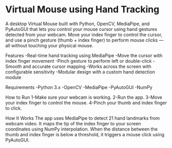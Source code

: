 # Virtual Mouse using Hand Tracking
A desktop Virtual Mouse built with Python, OpenCV, MediaPipe, and PyAutoGUI that lets you control your mouse cursor using hand gestures detected from your webcam. Move your index finger to control the cursor, and use a pinch gesture (thumb + index finger) to perform mouse clicks — all without touching your physical mouse.

Features
-Real-time hand tracking using MediaPipe
-Move the cursor with index finger movement
-Pinch gesture to perform left or double-click
-Smooth and accurate cursor mapping
-Works across the screen with configurable sensitivity
-Modular design with a custom hand detection module

Requirements
-Python 3.x
-OpenCV
-MediaPipe
-PyAutoGUI
-NumPy

How to Run
1-Make sure your webcam is working.
2-Run the app.
3-Move your index finger to control the mouse.
4-Pinch your thumb and index finger to click.


How It Works
The app uses MediaPipe to detect 21 hand landmarks from webcam video. It maps the tip of the index finger to your screen coordinates using NumPy interpolation. When the distance between the thumb and index finger is below a threshold, it triggers a mouse click using PyAutoGUI.
